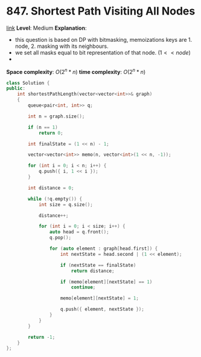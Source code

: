 # 847. Shortest Path Visiting All Nodes

[link]()
**Level**: Medium
**Explanation**:

- this question is based on DP with bitmasking, memoizations keys are 1. node, 2. masking with its neighbours.
- we set all masks equal to bit representation of that node. $(1 << node)$
-

**Space complexity**: $O(2^n * n)$
**time complexity**: $O(2^n * n)$

```cpp
class Solution {
public:
    int shortestPathLength(vector<vector<int>>& graph)
    {
        queue<pair<int, int>> q;

        int n = graph.size();

        if (n == 1)
            return 0;

        int finalState = (1 << n) - 1;

        vector<vector<int>> memo(n, vector<int>(1 << n, -1));

        for (int i = 0; i < n; i++) {
            q.push({ i, 1 << i });
        }

        int distance = 0;

        while (!q.empty()) {
            int size = q.size();

            distance++;

            for (int i = 0; i < size; i++) {
                auto head = q.front();
                q.pop();

                for (auto element : graph[head.first]) {
                    int nextState = head.second | (1 << element);

                    if (nextState == finalState)
                        return distance;

                    if (memo[element][nextState] == 1)
                        continue;

                    memo[element][nextState] = 1;

                    q.push({ element, nextState });
                }
            }
        }

        return -1;
    }
};

```
